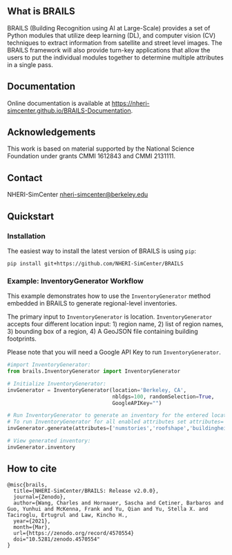 

## What is BRAILS

BRAILS (Building Recognition using AI at Large-Scale) provides a set of Python modules that utilize deep learning (DL), and computer vision (CV) techniques to extract information from satellite and street level images. The BRAILS framework will also provide turn-key applications that allow the users to put the individual modules together to determine multiple attributes in a single pass. 

## Documentation

Online documentation is available at <a href="https://nheri-simcenter.github.io/BRAILS-Documentation/index.html">https://nheri-simcenter.github.io/BRAILS-Documentation</a>.

## Acknowledgements

This work is based on material supported by the National Science Foundation under grants CMMI 1612843 and CMMI 2131111.


## Contact

NHERI-SimCenter nheri-simcenter@berkeley.edu

## Quickstart

### Installation


The easiest way to install the latest version of BRAILS is using ``pip``:
```
pip install git+https://github.com/NHERI-SimCenter/BRAILS
```

### Example: InventoryGenerator Workflow

This example demonstrates how to use the ``InventoryGenerator`` method embedded in BRAILS to generate regional-level inventories. 

The primary input to ``InventoryGenerator`` is location. ``InventoryGenerator`` accepts four different location input: 1) region name, 2) list of region names, 3) bounding box of a region, 4) A GeoJSON file containing building footprints.

Please note that you will need a Google API Key to run ``InventoryGenerator``.

```python
#import InventoryGenerator:
from brails.InventoryGenerator import InventoryGenerator

# Initialize InventoryGenerator:
invGenerator = InventoryGenerator(location='Berkeley, CA',
                                  nbldgs=100, randomSelection=True,
								  GoogleAPIKey="")

# Run InventoryGenerator to generate an inventory for the entered location:
# To run InventoryGenerator for all enabled attributes set attributes='all':
invGenerator.generate(attributes=['numstories','roofshape','buildingheight'])

# View generated inventory:
invGenerator.inventory

```

## How to cite

```
@misc{brails,
  title={NHERI-SimCenter/BRAILS: Release v2.0.0},
  journal={Zenodo}, 
  author={Wang, Charles and Hornauer, Sascha and Cetiner, Barbaros and Guo, Yunhui and McKenna, Frank and Yu, Qian and Yu, Stella X. and Taciroglu, Ertugrul and Law, Kincho H.,
  year={2021}, 
  month={Mar},
  url={https://zenodo.org/record/4570554}  
  doi="10.5281/zenodo.4570554"
}
```




